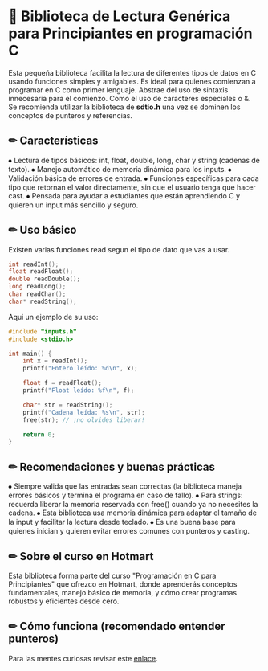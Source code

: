 # 📌 Biblioteca de Lectura Genérica para Principiantes en programación C

Esta pequeña biblioteca facilita la lectura de diferentes tipos de datos en C usando funciones simples y amigables. Es ideal para quienes comienzan a programar en C como primer lenguaje.
Abstrae del uso de sintaxis innecesaria para el comienzo. Como el uso de caracteres especiales o &.
Se recomienda utilizar la biblioteca de **sdtio.h** una vez se dominen los conceptos de punteros y referencias.


## ✏ Características

⦁ Lectura de tipos básicos: int, float, double, long, char y string (cadenas de texto).
⦁ Manejo automático de memoria dinámica para los inputs.
⦁ Validación básica de errores de entrada.
⦁ Funciones específicas para cada tipo que retornan el valor directamente, sin que el usuario tenga que hacer cast.
⦁ Pensada para ayudar a estudiantes que están aprendiendo C y quieren un input más sencillo y seguro.



## ✏ Uso básico

Existen varias funciones read segun el tipo de dato que vas a usar.
```C 
int readInt();
float readFloat();
double readDouble();
long readLong();
char readChar();
char* readString();
```

Aqui un ejemplo de su uso:

```C
#include "inputs.h"
#include <stdio.h>

int main() {
    int x = readInt();
    printf("Entero leído: %d\n", x);

    float f = readFloat();
    printf("Float leído: %f\n", f);

    char* str = readString();
    printf("Cadena leída: %s\n", str);
    free(str); // ¡no olvides liberar!

    return 0;
}
```

## ✏ Recomendaciones y buenas prácticas

⦁ Siempre valida que las entradas sean correctas (la biblioteca maneja errores básicos y termina el programa en caso de fallo).
⦁ Para strings: recuerda liberar la memoria reservada con free() cuando ya no necesites la cadena.
⦁ Esta biblioteca usa memoria dinámica para adaptar el tamaño de la input y facilitar la lectura desde teclado.
⦁ Es una buena base para quienes inician y quieren evitar errores comunes con punteros y casting.

## ✏ Sobre el curso en Hotmart

Esta biblioteca forma parte del curso "Programación en C para Principiantes" que ofrezco en Hotmart, donde aprenderás conceptos fundamentales, manejo básico de memoria, y cómo crear programas robustos y eficientes desde cero.


## ✏ Cómo funciona (recomendado entender punteros)

Para las mentes curiosas revisar este [enlace](pointer.md).
